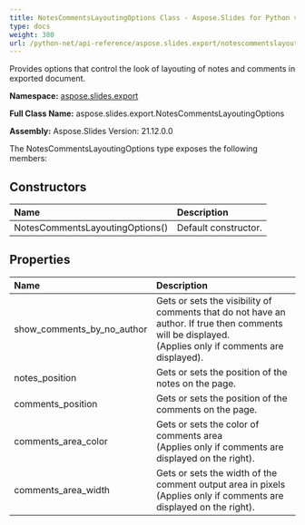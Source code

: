 ```yaml
---
title: NotesCommentsLayoutingOptions Class - Aspose.Slides for Python via .NET - API Reference
type: docs
weight: 380
url: /python-net/api-reference/aspose.slides.export/notescommentslayoutingoptions/
---
```


Provides options that control the look of layouting of notes and comments in exported document.

**Namespace:** [aspose.slides.export](/python-net/api-reference/aspose.slides.export/)

**Full Class Name:** aspose.slides.export.NotesCommentsLayoutingOptions

**Assembly:**  Aspose.Slides Version: 21.12.0.0

The NotesCommentsLayoutingOptions type exposes the following members:
## **Constructors**
|**Name**|**Description**|
| :- | :- |
|NotesCommentsLayoutingOptions()|Default constructor.|
## **Properties**
|**Name**|**Description**|
| :- | :- |
|show_comments_by_no_author|Gets or sets the visibility of comments that do not have an author. If true then comments <br/>             will be displayed.<br/>             (Applies only if comments are displayed).|
|notes_position|Gets or sets the position of the notes on the page.|
|comments_position|Gets or sets the position of the comments on the page.|
|comments_area_color|Gets or sets the color of comments area<br/>             (Applies only if comments are displayed on the right).|
|comments_area_width|Gets or sets the width of the comment output area in pixels<br/>             (Applies only if comments are displayed on the right).|

